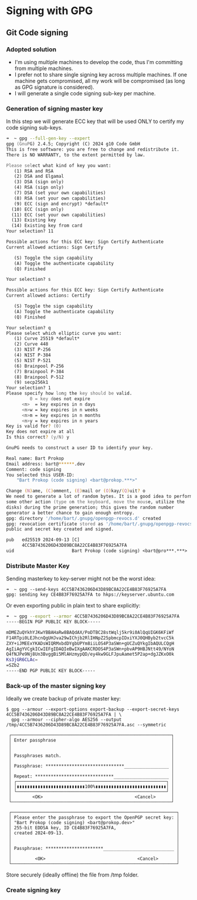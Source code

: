 # Signing with GPG

## Git Code signing

### Adopted solution

- I'm using multiple machines to develop the code, thus I'm committing from multiple machines.
- I prefer not to share single signing key across multiple machines. If one machine gets compromised, all my work will be compromised (as long as GPG signature is considered).
- I will generate a single code signing sub-key per machine.

### Generation of signing master key

In this step we will generate ECC key that will be used ONLY to certify my code signing sub-keys.

```zsh
➜  ~ gpg --full-gen-key --expert
gpg (GnuPG) 2.4.5; Copyright (C) 2024 g10 Code GmbH
This is free software: you are free to change and redistribute it.
There is NO WARRANTY, to the extent permitted by law.

Please select what kind of key you want:
   (1) RSA and RSA
   (2) DSA and Elgamal
   (3) DSA (sign only)
   (4) RSA (sign only)
   (7) DSA (set your own capabilities)
   (8) RSA (set your own capabilities)
   (9) ECC (sign and encrypt) *default*
  (10) ECC (sign only)
  (11) ECC (set your own capabilities)
  (13) Existing key
  (14) Existing key from card
Your selection? 11

Possible actions for this ECC key: Sign Certify Authenticate
Current allowed actions: Sign Certify

   (S) Toggle the sign capability
   (A) Toggle the authenticate capability
   (Q) Finished

Your selection? s

Possible actions for this ECC key: Sign Certify Authenticate
Current allowed actions: Certify

   (S) Toggle the sign capability
   (A) Toggle the authenticate capability
   (Q) Finished

Your selection? q
Please select which elliptic curve you want:
   (1) Curve 25519 *default*
   (2) Curve 448
   (3) NIST P-256
   (4) NIST P-384
   (5) NIST P-521
   (6) Brainpool P-256
   (7) Brainpool P-384
   (8) Brainpool P-512
   (9) secp256k1
Your selection? 1
Please specify how long the key should be valid.
         0 = key does not expire
      <n>  = key expires in n days
      <n>w = key expires in n weeks
      <n>m = key expires in n months
      <n>y = key expires in n years
Key is valid for? (0)
Key does not expire at all
Is this correct? (y/N) y

GnuPG needs to construct a user ID to identify your key.

Real name: Bart Prokop
Email address: bart@******.dev
Comment: code signing
You selected this USER-ID:
    "Bart Prokop (code signing) <bart@prokop.***>"

Change (N)ame, (C)omment, (E)mail or (O)kay/(Q)uit? o
We need to generate a lot of random bytes. It is a good idea to perform
some other action (type on the keyboard, move the mouse, utilize the
disks) during the prime generation; this gives the random number
generator a better chance to gain enough entropy.
gpg: directory '/home/bart/.gnupg/openpgp-revocs.d' created
gpg: revocation certificate stored as '/home/bart/.gnupg/openpgp-revocs.d/4CC5B7436206D43D89BC8A22CE4B83F76925A7FA.rev'
public and secret key created and signed.

pub   ed25519 2024-09-13 [C]
      4CC5B7436206D43D89BC8A22CE4B83F76925A7FA
uid                      Bart Prokop (code signing) <bart@pro***.***>
```

### Distribute Master Key

Sending masterkey to key-server might not be the worst idea:

```
➜  ~ gpg --send-keys 4CC5B7436206D43D89BC8A22CE4B83F76925A7FA
gpg: sending key CE4B83F76925A7FA to hkps://keyserver.ubuntu.com
```

Or even exporting public in plain text to share explicitly:

```bash
➜  ~ gpg --export --armor 4CC5B7436206D43D89BC8A22CE4B83F76925A7FA
-----BEGIN PGP PUBLIC KEY BLOCK-----

mDMEZuQYkhYJKwYBBAHaRw8BAQdAX/PoDTBC28stWqlj5kr9i0AlQqUIGK6KFiWf
F14RTpi0LEJhcnQgUHJva29wIChjb2RlIHNpZ25pbmcpIDxiYXJ0QHByb2tvcC5k
ZXY+iJMEExYKADsWIQRMxbdDYgbUPYm8iiLOS4P3aSWn+gUCZuQYkgIbAQULCQgH
AgIiAgYVCgkICwIEFgIDAQIeBwIXgAAKCRDOS4P3aSWn+pbvAP9HBJNtt49/NYoN
Q4fNJPe9Nj8Un3BvggBi5MlAHzmypQD/ey4kw9GLFJpuAamet5P2ap+dgJZKxO0k
Ks3jGR6CLAc=
=SZb2
-----END PGP PUBLIC KEY BLOCK-----
```

### Back-up of the master signing key

Ideally we create backup of private master key:

```
$ gpg --armour --export-options export-backup --export-secret-keys 4CC5B7436206D43D89BC8A22CE4B83F76925A7FA | \
  gpg --armour --cipher-algo AES256 --output /tmp/4CC5B7436206D43D89BC8A22CE4B83F76925A7FA.asc --symmetric

 ┌─────────────────────────────────────────────────────────────┐
 │ Enter passphrase                                            │
 │                                                             │
 │                                                             │
 │ Passphrases match.                                          │
 │                                                             │
 │ Passphrase: ******************************_________________ │
 │                                                             │
 │ Repeat: ******************************_____________________ │
 │ ┌─────────────────────────────────────────────────────────┐ │
 │ │▮▮▮▮▮▮▮▮▮▮▮▮▮▮▮▮▮▮▮▮▮▮▮▮▮▮100%▮▮▮▮▮▮▮▮▮▮▮▮▮▮▮▮▮▮▮▮▮▮▮▮▮▮▮│ │
 │ └─────────────────────────────────────────────────────────┘ │
 │        <OK>                                   <Cancel>      │
 └─────────────────────────────────────────────────────────────┘

 ┌───────────────────────────────────────────────────────────────┐
 │ Please enter the passphrase to export the OpenPGP secret key: │
 │ "Bart Prokop (code signing) <bart@prokop.dev>"                │
 │ 255-bit EDDSA key, ID CE4B83F76925A7FA,                       │
 │ created 2024-09-13.                                           │
 │                                                               │
 │                                                               │
 │ Passphrase: **********************___________________________ │
 │                                                               │
 │         <OK>                                   <Cancel>       │
 └───────────────────────────────────────────────────────────────┘
```

Store securely (ideally offline) the file from /tmp folder.

### Create signing key

